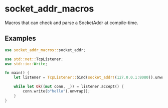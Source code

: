 # socket_addr_macros

Macros that can check and parse a SocketAddr at compile-time.

## Examples

```rust
use socket_addr_macros::socket_addr;

use std::net::TcpListener;
use std::io::Write;

fn main() {
    let listener = TcpListener::bind(socket_addr!(127.0.0.1:8080)).unwrap();

    while let Ok((mut conn, _)) = listener.accept() {
        conn.write(b"hello").unwrap();
    }
}
```
